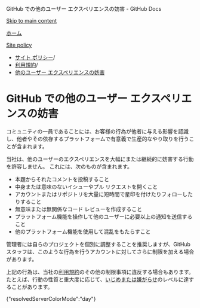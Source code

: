 GitHub での他のユーザー エクスペリエンスの妨害 - GitHub Docs

[Skip to main content](#main-content)

[ホーム](/ja)

[Site policy](/ja/site-policy)

* [サイト ポリシー](/ja/site-policy)/
* [利用規約](/ja/site-policy/acceptable-use-policies)/
* [他のユーザー エクスペリエンスの妨害](/ja/site-policy/acceptable-use-policies/github-disrupting-the-experience-of-other-users)

GitHub での他のユーザー エクスペリエンスの妨害
==========

コミュニティの一員であることには、お客様の行為が他者に与える影響を認識し、他者やその依存するプラットフォームで有意義で生産的なやり取りを行うことが含まれます。

当社は、他のユーザーのエクスペリエンスを大幅にまたは継続的に妨害する行動を許容しません。 これには、次のものが含まれます。

* 本題からそれたコメントを投稿すること
* 中身または意味のないイシューやプル リクエストを開くこと
* アカウントまたはリポジトリを大量に短時間で星印を付けたりフォローしたりすること
* 無意味または無関係なコード レビューを作成すること
* プラットフォーム機能を操作して他のユーザーに必要以上の通知を送信すること
* 他のプラットフォーム機能を使用して混乱をもたらすこと

管理者には自らのプロジェクトを個別に調整することを推奨しますが、GitHub スタッフは、このような行為を行うアカウントに対してさらに制限を加える場合があります。

上記の行為は、当社の[利用規約](/ja/site-policy/acceptable-use-policies/github-acceptable-use-policies)のその他の制限事項に違反する場合もあります。 たとえば、行動の性質と重大度に応じて、[いじめまたは嫌がらせ](/ja/site-policy/acceptable-use-policies/github-bullying-and-harassment)のレベルに達することがあります。

{"resolvedServerColorMode":"day"}
